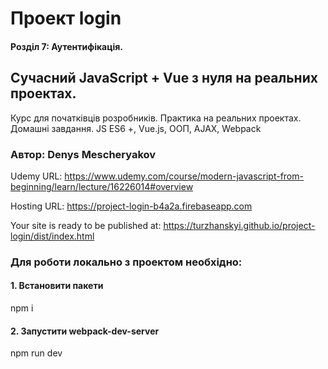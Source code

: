 # Проект login

#### Розділ 7: Аутентифікація.

## Сучасний JavaScript + Vue з нуля на реальних проектах.

Курс для початківців розробників. Практика на реальних проектах. Домашні завдання. JS ES6 +, Vue.js, ООП, AJAX, Webpack

### Автор: Denys Mescheryakov

Udemy URL: <https://www.udemy.com/course/modern-javascript-from-beginning/learn/lecture/16226014#overview>

Hosting URL: <https://project-login-b4a2a.firebaseapp.com>

Your site is ready to be published at: <https://turzhanskyi.github.io/project-login/dist/index.html>

### Для роботи локально з проектом необхідно:

#### 1. Встановити пакети

npm i

#### 2. Запустити webpack-dev-server

npm run dev
